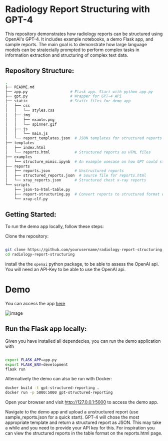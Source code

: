 # Radiology Report Structuring with GPT-4

This repository demonstrates how radiology reports can be structured using OpenAI's GPT-4. It includes example notebooks, a demo Flask app, and sample reports. The main goal is to demonstrate how large language models can be stratecially prompted to perform complex tasks in information extraction and structuring of complex text data.


## Repository Structure:


```bash
.
├── README.md
├── app.py                   # Flask app. Start with python app.py
├── gpt.py                   # Wrapper for GPT-4 API
├── static                   # Static files for demo app
│   ├── css
│   │   └── styles.css
│   ├── img
│   │   ├── examle.png
│   │   └── spinner.gif
│   ├── js
│   │   └── main.js
│   └── report_templates.json  # JSON templates for structured reports
├── templates
│   ├── index.html
│   └── reports.html           # Structured reports as HTML files
├── examples
│   └── structure_mimic.ipynb  # An example usecase on how GPT could structure the MIMIC dataset
├── reports                     
│   ├── reports.json           # Unstructured reports
│   ├── structured_reports.json  # Source file for reports.html
│   └── xray_reports.json      # Structured chest x-ray reports
└── scripts
    ├── json-to-html-table.py
    ├── report-structuring.py  # Convert reports to structured format with GPT-4
    └── xray-clf.py

```

## Getting Started:

To run the demo app locally, follow these steps:

Clone the repository:

```bash

git clone https://github.com/yourusername/radiology-report-structuring.git
cd radiology-report-structuring

```

install the the `openai` python package, to be able to assess the OpenAI api. 
You will need an API-Key to be able to use the OpenAI api. 


# Demo
You can access the app [here](http://kbressem.pythonanywhere.com/)

![image](https://user-images.githubusercontent.com/37253540/226769001-ddb5968d-f3ea-4e40-9d30-721e7a1a0369.png)


## Run the Flask app locally:

Given you have installed all dependecies, you can run the demo application with
```bash

export FLASK_APP=app.py
export FLASK_ENV=development
flask run

```
Alternatively the demo can also be run with Docker: 

```bash
docker build -t gpt-structured-reporting .
docker run -p 5000:5000 gpt-structured-reporting
```

Open your browser and visit http://127.0.0.1:5000 to access the demo app.

Navigate to the demo app and upload a unstructured report (use sample_reports.json for a quick start). GPT-4 will chose the most appropriate template and return a structured report as JSON. This may take a while and you need to provide your API key for this. For inspiration you can view the structured reports in the table format on the reports.html page.




